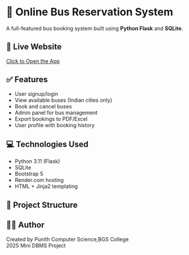 # 🚌 Online Bus Reservation System

A full-featured bus booking system built using **Python Flask** and **SQLite**.

## 🔗 Live Website
[Click to Open the App](https://bus-reservation-app-qez3.onrender.com)

## ✅ Features
- User signup/login
- View available buses (Indian cities only)
- Book and cancel buses
- Admin panel for bus management
- Export bookings to PDF/Excel
- User profile with booking history

## 💻 Technologies Used
- Python 3.11 (Flask)
- SQLite
- Bootstrap 5
- Render.com hosting
- HTML + Jinja2 templating

## 📂 Project Structure
## 👨‍💻 Author
Created by Punith 
Computer Science,BGS College  
2025 Mini DBMS Project 
